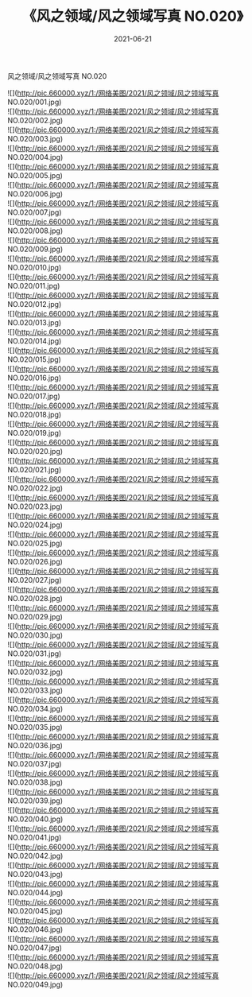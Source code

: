 ﻿---
layout: post
title:  《风之领域/风之领域写真 NO.020》
date:   2021-06-21
img: http://pic.660000.xyz/1:/网络美图/2021/风之领域/风之领域写真 NO.020/000.jpg
categories: [美女, 清纯, 唯美]
---

风之领域/风之领域写真 NO.020

 ![](http://pic.660000.xyz/1:/网络美图/2021/风之领域/风之领域写真 NO.020/001.jpg) <br>![](http://pic.660000.xyz/1:/网络美图/2021/风之领域/风之领域写真 NO.020/002.jpg) <br>![](http://pic.660000.xyz/1:/网络美图/2021/风之领域/风之领域写真 NO.020/003.jpg) <br>![](http://pic.660000.xyz/1:/网络美图/2021/风之领域/风之领域写真 NO.020/004.jpg) <br>![](http://pic.660000.xyz/1:/网络美图/2021/风之领域/风之领域写真 NO.020/005.jpg) <br>![](http://pic.660000.xyz/1:/网络美图/2021/风之领域/风之领域写真 NO.020/006.jpg) <br>![](http://pic.660000.xyz/1:/网络美图/2021/风之领域/风之领域写真 NO.020/007.jpg) <br>![](http://pic.660000.xyz/1:/网络美图/2021/风之领域/风之领域写真 NO.020/008.jpg) <br>![](http://pic.660000.xyz/1:/网络美图/2021/风之领域/风之领域写真 NO.020/009.jpg) <br>![](http://pic.660000.xyz/1:/网络美图/2021/风之领域/风之领域写真 NO.020/010.jpg) <br>![](http://pic.660000.xyz/1:/网络美图/2021/风之领域/风之领域写真 NO.020/011.jpg) <br>![](http://pic.660000.xyz/1:/网络美图/2021/风之领域/风之领域写真 NO.020/012.jpg) <br>![](http://pic.660000.xyz/1:/网络美图/2021/风之领域/风之领域写真 NO.020/013.jpg) <br>![](http://pic.660000.xyz/1:/网络美图/2021/风之领域/风之领域写真 NO.020/014.jpg) <br>![](http://pic.660000.xyz/1:/网络美图/2021/风之领域/风之领域写真 NO.020/015.jpg) <br>![](http://pic.660000.xyz/1:/网络美图/2021/风之领域/风之领域写真 NO.020/016.jpg) <br>![](http://pic.660000.xyz/1:/网络美图/2021/风之领域/风之领域写真 NO.020/017.jpg) <br>![](http://pic.660000.xyz/1:/网络美图/2021/风之领域/风之领域写真 NO.020/018.jpg) <br>![](http://pic.660000.xyz/1:/网络美图/2021/风之领域/风之领域写真 NO.020/019.jpg) <br>![](http://pic.660000.xyz/1:/网络美图/2021/风之领域/风之领域写真 NO.020/020.jpg) <br>![](http://pic.660000.xyz/1:/网络美图/2021/风之领域/风之领域写真 NO.020/021.jpg) <br>![](http://pic.660000.xyz/1:/网络美图/2021/风之领域/风之领域写真 NO.020/022.jpg) <br>![](http://pic.660000.xyz/1:/网络美图/2021/风之领域/风之领域写真 NO.020/023.jpg) <br>![](http://pic.660000.xyz/1:/网络美图/2021/风之领域/风之领域写真 NO.020/024.jpg) <br>![](http://pic.660000.xyz/1:/网络美图/2021/风之领域/风之领域写真 NO.020/025.jpg) <br>![](http://pic.660000.xyz/1:/网络美图/2021/风之领域/风之领域写真 NO.020/026.jpg) <br>![](http://pic.660000.xyz/1:/网络美图/2021/风之领域/风之领域写真 NO.020/027.jpg) <br>![](http://pic.660000.xyz/1:/网络美图/2021/风之领域/风之领域写真 NO.020/028.jpg) <br>![](http://pic.660000.xyz/1:/网络美图/2021/风之领域/风之领域写真 NO.020/029.jpg) <br>![](http://pic.660000.xyz/1:/网络美图/2021/风之领域/风之领域写真 NO.020/030.jpg) <br>![](http://pic.660000.xyz/1:/网络美图/2021/风之领域/风之领域写真 NO.020/031.jpg) <br>![](http://pic.660000.xyz/1:/网络美图/2021/风之领域/风之领域写真 NO.020/032.jpg) <br>![](http://pic.660000.xyz/1:/网络美图/2021/风之领域/风之领域写真 NO.020/033.jpg) <br>![](http://pic.660000.xyz/1:/网络美图/2021/风之领域/风之领域写真 NO.020/034.jpg) <br>![](http://pic.660000.xyz/1:/网络美图/2021/风之领域/风之领域写真 NO.020/035.jpg) <br>![](http://pic.660000.xyz/1:/网络美图/2021/风之领域/风之领域写真 NO.020/036.jpg) <br>![](http://pic.660000.xyz/1:/网络美图/2021/风之领域/风之领域写真 NO.020/037.jpg) <br>![](http://pic.660000.xyz/1:/网络美图/2021/风之领域/风之领域写真 NO.020/038.jpg) <br>![](http://pic.660000.xyz/1:/网络美图/2021/风之领域/风之领域写真 NO.020/039.jpg) <br>![](http://pic.660000.xyz/1:/网络美图/2021/风之领域/风之领域写真 NO.020/040.jpg) <br>![](http://pic.660000.xyz/1:/网络美图/2021/风之领域/风之领域写真 NO.020/041.jpg) <br>![](http://pic.660000.xyz/1:/网络美图/2021/风之领域/风之领域写真 NO.020/042.jpg) <br>![](http://pic.660000.xyz/1:/网络美图/2021/风之领域/风之领域写真 NO.020/043.jpg) <br>![](http://pic.660000.xyz/1:/网络美图/2021/风之领域/风之领域写真 NO.020/044.jpg) <br>![](http://pic.660000.xyz/1:/网络美图/2021/风之领域/风之领域写真 NO.020/045.jpg) <br>![](http://pic.660000.xyz/1:/网络美图/2021/风之领域/风之领域写真 NO.020/046.jpg) <br>![](http://pic.660000.xyz/1:/网络美图/2021/风之领域/风之领域写真 NO.020/047.jpg) <br>![](http://pic.660000.xyz/1:/网络美图/2021/风之领域/风之领域写真 NO.020/048.jpg) <br>![](http://pic.660000.xyz/1:/网络美图/2021/风之领域/风之领域写真 NO.020/049.jpg) <br>